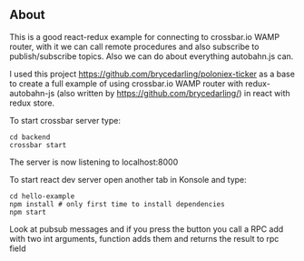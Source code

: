 ## About

This is a good react-redux example for connecting to crossbar.io
WAMP router, with it we can call remote procedures and also subscribe
to publish/subscribe topics. Also we can do about everything 
autobahn.js can.

I used this project https://github.com/brycedarling/poloniex-ticker
as a base to create a full example of using crossbar.io WAMP router with
redux-autobahn-js (also written by https://github.com/brycedarling/)
in react with redux store.

To start crossbar server type:
    
    cd backend
    crossbar start

The server is now listening to localhost:8000


To start react dev server open another tab in Konsole and type:
    
    cd hello-example
    npm install # only first time to install dependencies
    npm start

Look at pubsub messages and if you press the button you call a
RPC add with two int arguments, function adds them and returns
the result to rpc field